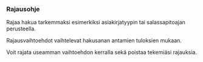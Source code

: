 ### Rajausohje

Rajaa hakua tarkemmaksi esimerkiksi asiakirjatyypin tai salassapitoajan perusteella.

Rajausvaihtoehdot vaihtelevat hakusanan antamien tuloksien mukaan.

Voit rajata useamman vaihtoehdon kerralla sekä poistaa tekemiäsi rajauksia.

